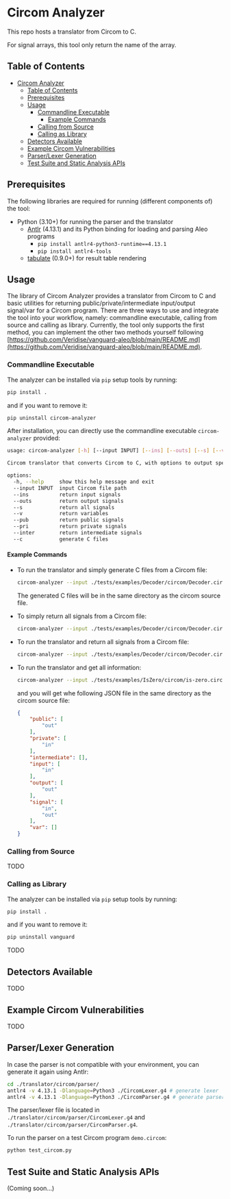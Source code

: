 # Circom Analyzer

This repo hosts a translator from Circom to C.

For signal arrays, this tool only return the name of the array.

## Table of Contents

- [Circom Analyzer](#circom-analyzer)
  - [Table of Contents](#table-of-contents)
  - [Prerequisites](#prerequisites)
  - [Usage](#usage)
    - [Commandline Executable](#commandline-executable)
      - [Example Commands](#example-commands)
    - [Calling from Source](#calling-from-source)
    - [Calling as Library](#calling-as-library)
  - [Detectors Available](#detectors-available)
  - [Example Circom Vulnerabilities](#example-circom-vulnerabilities)
  - [Parser/Lexer Generation](#parserlexer-generation)
  - [Test Suite and Static Analysis APIs](#test-suite-and-static-analysis-apis)

## Prerequisites

The following libraries are required for running (different components of) the tool:

- Python (3.10+) for running the parser and the translator
  - [Antlr](https://www.antlr.org/) (4.13.1) and its Python binding for loading and parsing Aleo programs
    - `pip install antlr4-python3-runtime==4.13.1`
    - `pip install antlr4-tools`
  - [tabulate](https://github.com/astanin/python-tabulate) (0.9.0+) for result table rendering

## Usage

The library of Circom Analyzer provides a translator from Circom to C and basic utilities for returning public/private/intermediate input/output signal/var for a Circom program. There are three ways to use and integrate the tool into your workflow, namely: commandline executable, calling from source and calling as library. Currently, the tool only supports the first method, you can implement the other two methods yourself following [https://github.com/Veridise/vanguard-aleo/blob/main/README.md](https://github.com/Veridise/vanguard-aleo/blob/main/README.md).

### Commandline Executable

The analyzer can be installed via `pip` setup tools by running:

```bash
pip install .
```

and if you want to remove it:

```bash
pip uninstall circom-analyzer
```

After installation, you can directly use the commandline executable `circom-analyzer` provided:

```bash
usage: circom-analyzer [-h] [--input INPUT] [--ins] [--outs] [--s] [--v] [--pub] [--pri] [--inter] [--c]

Circom translator that converts Circom to C, with options to output specific signals or variables to a JSON file.

options:
  -h, --help     show this help message and exit
  --input INPUT  input Circom file path
  --ins          return input signals
  --outs         return output signals
  --s            return all signals
  --v            return variables
  --pub          return public signals
  --pri          return private signals
  --inter        return intermediate signals
  --c            generate C files
```

#### Example Commands

- To run the translator and simply generate C files from a Circom file:
  ```bash
  circom-analyzer --input ./tests/examples/Decoder/circom/Decoder.circom --c
  ```
  The generated C files will be in the same directory as the circom source file.

- To simply return all signals from a Circom file:
  ```bash
  circom-analyzer --input ./tests/examples/Decoder/circom/Decoder.circom --s
  ```

- To run the translator and return all signals from a Circom file:
  ```bash
  circom-analyzer --input ./tests/examples/Decoder/circom/Decoder.circom --s
  ```
- To run the translator and get all information:
  ```bash
  circom-analyzer --input ./tests/examples/IsZero/circom/is-zero.circom --pub --inter --pri --s --ins --outs --v --c
  ```
  and you will get whe following JSON file in the same directory as the circom source file:
  ```json
  {
      "public": [
          "out"
      ],
      "private": [
          "in"
      ],
      "intermediate": [],
      "input": [
          "in"
      ],
      "output": [
          "out"
      ],
      "signal": [
          "in",
          "out"
      ],
      "var": []
  }
  ```


### Calling from Source

TODO

### Calling as Library

The analyzer can be installed via `pip` setup tools by running:

```bash
pip install .
```

and if you want to remove it:

```bash
pip uninstall vanguard
```

TODO

## Detectors Available

TODO

## Example Circom Vulnerabilities

TODO

## Parser/Lexer Generation

In case the parser is not compatible with your environment, you can generate it again using Antlr:

```bash
cd ./translator/circom/parser/
antlr4 -v 4.13.1 -Dlanguage=Python3 ./CircomLexer.g4 # generate lexer
antlr4 -v 4.13.1 -Dlanguage=Python3 ./CircomParser.g4 # generate parser
```

The parser/lexer file is located in `./translator/circom/parser/CircomLexer.g4` and `./translator/circom/parser/CircomParser.g4`.

To run the parser on a test Circom program `demo.circom`:

```bash
python test_circom.py
```

## Test Suite and Static Analysis APIs

(Coming soon...)
